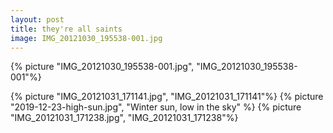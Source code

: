 ```yaml
---
layout: post
title: they're all saints
image: IMG_20121030_195538-001.jpg
---
```


<!--more-->

{% picture "IMG_20121030_195538-001.jpg", "IMG_20121030_195538-001"%}

{% picture "IMG_20121031_171141.jpg", "IMG_20121031_171141"%} {% picture
"2019-12-23-high-sun.jpg", "Winter sun, low in the sky" %} {% picture
"IMG_20121031_171238.jpg", "IMG_20121031_171238"%}
